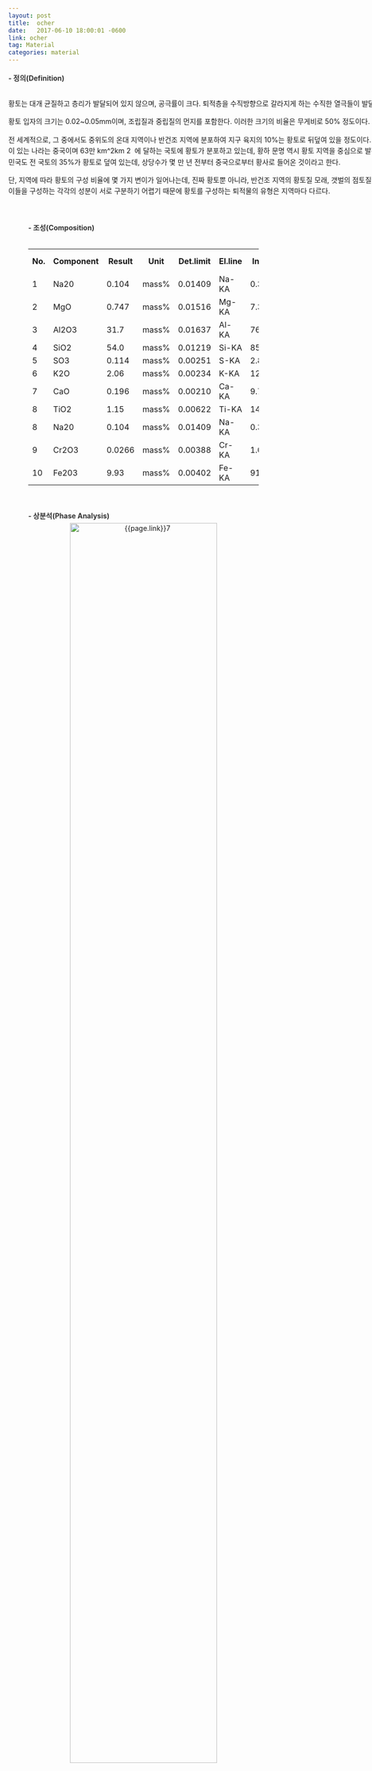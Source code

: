 ```yaml
---
layout: post
title:  ocher
date:   2017-06-10 18:00:01 -0600
link: ocher
tag: Material
categories: material
---
```


<style>

h4{
	
text-align: left;
margin-left:0px;
margin-bottom:5px;
margin-top:18px;
color:#333;
}

p{

	line-height: 160%;
	text-align: left;
}

</style>
<div style="width:900px; margin:0px  auto">


<h4 style="margin-bottom:0px">- 정의(Definition)</h4><br>


<p style="line-height: 160%">황토는 대개 균질하고 층리가 발달되어 있지 않으며, 공극률이 크다. 퇴적층을 수직방향으로 갈라지게 하는 수직한 열극들이 발달해 있는 것이 특징.

황토 입자의 크기는 0.02~0.05mm이며, 조립질과 중립질의 먼지를 포함한다. 이러한 크기의 비율은 무게비로 50% 정도이다. 

전 세계적으로, 그 중에서도 중위도의 온대 지역이나 반건조 지역에 분포하여 지구 육지의 10%는 황토로 뒤덮여 있을 정도이다. 국가 중에서 가장 황토가 많이 있는 나라는 중국이며 63만 km^2km
​2
​​ 에 달하는 국토에 황토가 분포하고 있는데, 황하 문명 역시 황토 지역을 중심으로 발전하였다고 한다. 물론 대한민국도 전 국토의 35%가 황토로 덮여 있는데, 상당수가 몇 만 년 전부터 중국으로부터 황사로 들어온 것이라고 한다.

단, 지역에 따라 황토의 구성 비율에 몇 가지 변이가 일어나는데, 진짜 황토뿐 아니라, 반건조 지역의 황토질 모래, 갯벌의 점토질 황토 등 다양한 계열이 있다. 이들을 구성하는 각각의 성분이 서로 구분하기 어렵기 때문에 황토를 구성하는 퇴적물의 유형은 지역마다 다르다.

</p>	
</div>	

<br>

<div style="text-align:center; margin:20px 0px 30px 40px; display: block;">

<h4 style="margin-bottom:0px">- 조성(Composition)</h4><br>
<table>
<tr>
	<th>No.</th>
	<th>Component</th>
	<th>Result</th>
	<th>Unit</th>
	<th>Det.limit</th>
	<th>El.line</th>
	<th>Intensity</th>
	<th>w/o normal</th>
</tr>

<tr>
	<td>1</td>
	<td>Na20</td>
	<td>0.104</td>
	<td>mass%</td>
	<td>0.01409</td>
	<td>Na-KA</td>
	<td>0.3872</td>
	<td>0.0924</td>
</tr>

<tr>
	<td>2</td>
	<td>MgO</td>
	<td>0.747</td>
	<td>mass%</td>
	<td>0.01516</td>
	<td>Mg-KA</td>
	<td>7.3186</td>
	<td>0.6651</td>
</tr>

<tr>
	<td>3</td>
	<td>Al2O3</td>
	<td>31.7</td>
	<td>mass%</td>
	<td>0.01637</td>
	<td>Al-KA</td>
	<td>764.5741</td>
	<td>28.2188</td>
</tr>

<tr>
	<td>4</td>
	<td>SiO2</td>
	<td>54.0</td>
	<td>mass%</td>
	<td>0.01219</td>
	<td>Si-KA</td>
	<td>851.5258</td>
	<td>48.1139</td>
</tr>

<tr>
	<td>5</td>
	<td>SO3</td>
	<td>0.114</td>
	<td>mass%</td>
	<td>0.00251</td>
	<td>S-KA</td>
	<td>2.8283</td>
	<td>0.1013</td>
</tr>

<tr>
	<td>6</td>
	<td>K2O</td>
	<td>2.06</td>
	<td>mass%</td>
	<td>0.00234</td>
	<td>K-KA</td>
	<td>122.8162</td>
	<td>1.8368</td>
</tr>

<tr>
	<td>7</td>
	<td>CaO</td>
	<td>0.196</td>
	<td>mass%</td>
	<td>0.00210</td>
	<td>Ca-KA</td>
	<td>9.7897</td>
	<td>0.1744</td>
</tr>
<tr>
	<td>8</td>
	<td>TiO2</td>
	<td>1.15</td>
	<td>mass%</td>
	<td>0.00622</td>
	<td>Ti-KA</td>
	<td>14.7502</td>
	<td>1.0202</td>
</tr>

<tr>
	<td>8</td>
	<td>Na20</td>
	<td>0.104</td>
	<td>mass%</td>
	<td>0.01409</td>
	<td>Na-KA</td>
	<td>0.3872</td>
	<td>0.0924</td>
</tr>

<tr>
	<td>9</td>
	<td>Cr2O3</td>
	<td>0.0266</td>
	<td>mass%</td>
	<td>0.00388</td>
	<td>Cr-KA</td>
	<td>1.0869</td>
	<td>0.0237</td>
</tr>

<tr>
	<td>10</td>
	<td>Fe203</td>
	<td>9.93</td>
	<td>mass%</td>
	<td>0.00402</td>
	<td>Fe-KA</td>
	<td>912.9433</td>
	<td>8.8503</td>
</tr> 

</table>

<br>

<h4 style="margin-bottom:5px">- 상분석(Phase Analysis)</h4>
<img src="{{site.baseurl}}/post_images/{{page.link}}7.jpg" style="width:80%" alt="{{page.link}}7">



<br>

<h4 style="margin-top:28px" >- 형상(Morphlogy)</h4>
<br>
<div class="morphlogy">

<div style="display: flex; width: 500px; margin:0px auto"  >
	<img src="{{stie.baseurl}}/post_images/{{page.link}}3.jpg" alt="{{page.link}}3.jpg">
	<img src="{{stie.baseurl}}/post_images/{{page.link}}4.jpg" alt="{{page.link}}4.jpg">
</div>

<div style="display: flex; width: 500px; margin:0px auto">
	<img src="{{stie.baseurl}}/post_images/{{page.link}}5.jpg" alt="{{page.link}}5.jpg">
	<img src="{{stie.baseurl}}/post_images/{{page.link}}6.jpg" alt="{{page.link}}6.jpg">
	</div>
</div>

<h4 style="margin-top:15px">- 크기(Size Distribution)</h4>
	
<img src="{{site.baseurl}}/post_images/{{page.link}}2.jpg" style="width:80%" alt="{{page.link}}2">

</div>


<script>
	
$(document).ready(
	function(){
$('#information').find('a').css("color","purple");
})

</script>
